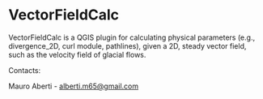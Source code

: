 # VectorFieldCalc


VectorFieldCalc is a QGIS plugin for calculating physical parameters (e.g., divergence_2D, curl module, pathlines), given a 2D, steady vector field, such as the velocity field of glacial flows.


Contacts:

Mauro Aberti - alberti.m65@gmail.com
